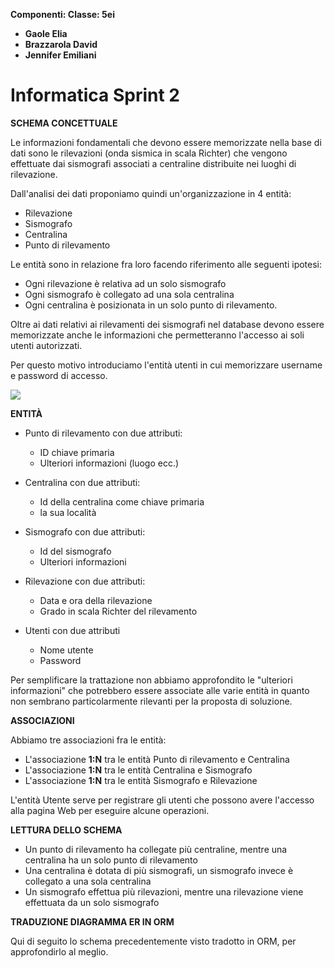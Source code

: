 **Componenti: Classe: 5ei**

- **Gaole Elia**
- **Brazzarola David**
- **Jennifer Emiliani**

# **Informatica Sprint 2**


**SCHEMA CONCETTUALE**

Le informazioni fondamentali che devono essere memorizzate nella base di dati sono le rilevazioni (onda sismica in scala Richter) che vengono effettuate dai sismografi associati a centraline distribuite nei luoghi di rilevazione.

Dall&#39;analisi dei dati proponiamo quindi un&#39;organizzazione in 4 entità:

- Rilevazione
- Sismografo
- Centralina
- Punto di rilevamento

Le entità sono in relazione fra loro facendo riferimento alle seguenti ipotesi:

- Ogni rilevazione è relativa ad un solo sismografo
- Ogni sismografo è collegato ad una sola centralina
- Ogni centralina è posizionata in un solo punto di rilevamento.

Oltre ai dati relativi ai rilevamenti dei sismografi nel database devono essere memorizzate anche le informazioni che permetteranno l&#39;accesso ai soli utenti autorizzati.

Per questo motivo introduciamo l&#39;entità utenti in cui memorizzare username e password di accesso.

![](RackMultipart20200421-4-y8fmah_html_1f9691ed9b359585.gif)

**ENTITÀ**

- Punto di rilevamento con due attributi:
  - ID chiave primaria
  - Ulteriori informazioni (luogo ecc.)

- Centralina con due attributi:
  - Id della centralina come chiave primaria
  - la sua località

- Sismografo con due attributi:
  - Id del sismografo
  - Ulteriori informazioni

- Rilevazione con due attributi:
  - Data e ora della rilevazione
  - Grado in scala Richter del rilevamento

- Utenti con due attributi
  - Nome utente
  - Password

Per semplificare la trattazione non abbiamo approfondito le &quot;ulteriori informazioni&quot; che potrebbero essere associate alle varie entità in quanto non sembrano particolarmente rilevanti per la proposta di soluzione.

**ASSOCIAZIONI**

Abbiamo tre associazioni fra le entità:

- L&#39;associazione **1:N** tra le entità Punto di rilevamento e Centralina
- L&#39;associazione **1:N** tra le entità Centralina e Sismografo
- L&#39;associazione **1:N** tra le entità Sismografo e Rilevazione

L&#39;entità Utente serve per registrare gli utenti che possono avere l&#39;accesso alla pagina Web per eseguire alcune operazioni.

**LETTURA DELLO SCHEMA**

- Un punto di rilevamento ha collegate più centraline, mentre una centralina ha un solo punto di rilevamento
- Una centralina è dotata di più sismografi, un sismografo invece è collegato a una sola centralina
- Un sismografo effettua più rilevazioni, mentre una rilevazione viene effettuata da un solo sismografo

**TRADUZIONE DIAGRAMMA ER IN ORM**

Qui di seguito lo schema precedentemente visto tradotto in ORM, per approfondirlo al meglio.
